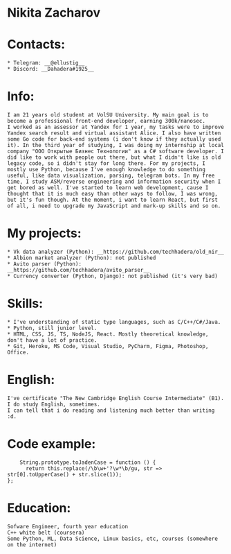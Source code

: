 # Nikita Zacharov

# Contacts:
    * Telegram: __@ellustig__
    * Discord: __Dahadera#1925__

# Info:
    I am 21 years old student at VolSU University. My main goal is to become a professional front-end developer, earning 300k/nanosec.
    I worked as an assessor at Yandex for 1 year, my tasks were to improve Yandex search result and virtual assistant Alice. I also have written some Go code for back-end systems (i don't know if they actually used it). In the third year of studying, I was doing my internship at local company "ООО Открытые Бизнес Технологии" as a C# software developer. I did like to work with people out there, but what I didn't like is old legacy code, so i didn't stay for long there. For my projects, I mostly use Python, because I've enough knowledge to do something useful, like data visualization, parsing, telegram bots. In my free time, I study ASM/reverse engineering and information security when I get bored as well. I've started to learn web development, cause I thought that it is much easy than other ways to follow, I was wrong, but it's fun though. At the moment, i want to learn React, but first of all, i need to upgrade my JavaScript and mark-up skills and so on.

# My projects:
    * Vk data analyzer (Python): __https://github.com/techhadera/old_nir__
    * Albion market analyzer (Python): not published
    * Avito parser (Python): __https://github.com/techhadera/avito_parser__
    * Currency converter (Python, Django): not published (it's very bad)

# Skills:
    * I've understanding of static type languages, such as C/C++/C#/Java.
    * Python, still junior level.
    * HTML, CSS, JS, TS, NodeJS, React. Mostly theoretical knowledge, don't have a lot of practice.
    * Git, Heroku, MS Code, Visual Studio, PyCharm, Figma, Photoshop, Office.


# English:
    I've certificate "The New Cambridge English Course Intermediate" (B1). I do study English, sometimes.
    I can tell that i do reading and listening much better than writing :d.


# Code example:
```
    String.prototype.toJadenCase = function () {
      return this.replace(/\b\w+'?\w*\b/gu, str => str[0].toUpperCase() + str.slice(1));
};
```

# Education:
    Sofware Engineer, fourth year education
    C++ white belt (coursera)
    Some Python, ML, Data Science, Linux basics, etc, courses (somewhere on the internet)
